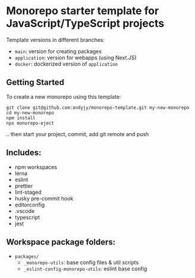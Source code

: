 # Monorepo starter template for JavaScript/TypeScript projects

Template versions in different branches:

- `main`: version for creating packages
- `application`: version for webapps (using Next.JS)
- `docker`: dockerized version of `application`

## Getting Started

To create a new monorepo using this template:

```
git clone git@github.com:andyjy/monorepo-template.git my-new-monorepo
cd my-new-monorepo
npm install
npx monorepo-eject
```

.. then start your project, commit, add git remote and push

## Includes:

- npm workspaces
- lerna
- eslint
- prettier
- lint-staged
- husky pre-commit hook
- editorconfig
- .vscode
- typescript
- jest

## Workspace package folders:

- `packages/`
  - `_monorepo-utils`: base config files & util scripts
  - `_eslint-config-monorepo-utils`: eslint base config
